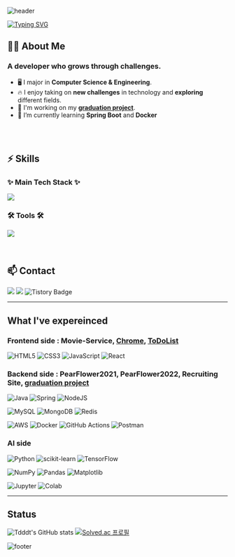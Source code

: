 

![header](https://capsule-render.vercel.app/api?type=waving&color=gradient&customColorList=10&height=100)

<a href="https://git.io/typing-svg">
<img src="https://readme-typing-svg.demolab.com?font=Fira+Code&size=30&pause=1000&color=000000&width=500&lines=Hi+there+%F0%9F%91%8B+I'm+Geunju+😊" alt="Typing SVG"/>
</a>

## 👨‍💻 About Me
### A developer who grows through challenges.
- 🖥️ I major in **Computer Science & Engineering**.
- 🔥 I enjoy taking on **new challenges** in technology and **exploring** different fields.
- 🔭 I'm working on my **[graduation project](https://github.com/Capstone03-GoldenGlobe/BE)**.
- 🌱 I’m currently learning **Spring Boot** and **Docker**

<br>
<br>

## ⚡ Skills
### ✨ Main Tech Stack ✨
<a href="https://skillicons.dev">
    <img src="https://skillicons.dev/icons?i=java,spring,mysql" />
</a>


### 🛠 Tools 🛠 
<a href="https://skillicons.dev">
    <img src="https://skillicons.dev/icons?i=git,github,githubactions,aws,docker,postman,idea,notion,figma,discord" />
</a>

<br>
<br>
<br>

## 📫 Contact

<a href="mailto:doto1116@naver.com" style="text-decoration: none;">
    <img src="https://img.shields.io/badge/Gmail-D14836?style=for-the-badge&logo=gmail&logoColor=white"/>
</a>
<a href="https://velog.io/@tdddt" style="text-decoration: none;">
    <img src="https://img.shields.io/badge/Velog-1EBC8F?style=for-the-badge&logo=velog&logoColor=white"/>
</a>
<a href="https://tdddt.tistory.com" style="text-decoration: none;">
    <img src="https://img.shields.io/badge/Tistory-000000?style=for-the-badge&logo=tistory" alt="Tistory Badge">
</a>

---
## What I've expereinced
### Frontend side : Movie-Service, [Chrome](https://github.com/tdddt/Chrome), [ToDoList](https://github.com/tdddt/ToDoList)
<p>
  <img src="https://img.shields.io/badge/html5-%23E34F26.svg?style=for-the-badge&logo=html5&logoColor=white" alt="HTML5" />
  <img src="https://img.shields.io/badge/css3-%231572B6.svg?style=for-the-badge&logo=css3&logoColor=white" alt="CSS3" />
  <img src="https://img.shields.io/badge/javascript-%23323330.svg?style=for-the-badge&logo=javascript&logoColor=%23F7DF1E" alt="JavaScript" />
  <img src="https://img.shields.io/badge/react-%2320232a.svg?style=for-the-badge&logo=react&logoColor=%2361DAFB" alt="React" />
</p>

### Backend side : PearFlower2021, PearFlower2022, Recruiting Site, [graduation project](https://github.com/Capstone03-GoldenGlobe/BE)

<p>
  <img src="https://img.shields.io/badge/java-%23ED8B00.svg?style=for-the-badge&logo=openjdk&logoColor=white" alt="Java" />
  <img src="https://img.shields.io/badge/spring-%236DB33F.svg?style=for-the-badge&logo=spring&logoColor=white" alt="Spring" />
  <img src="https://img.shields.io/badge/node.js-6DA55F?style=for-the-badge&logo=node.js&logoColor=white" alt="NodeJS" />
</p>
<p>
  <img src="https://img.shields.io/badge/mysql-4479A1.svg?style=for-the-badge&logo=mysql&logoColor=white" alt="MySQL" />
  <img src="https://img.shields.io/badge/MongoDB-%234ea94b.svg?style=for-the-badge&logo=mongodb&logoColor=white" alt="MongoDB" />
  <img src="https://img.shields.io/badge/redis-%23DD0031.svg?style=for-the-badge&logo=redis&logoColor=white" alt="Redis" />
</p>
<p>
  <img src="https://img.shields.io/badge/AWS-%23FF9900.svg?style=for-the-badge&logo=amazon-aws&logoColor=white" alt="AWS" />
  <img src="https://img.shields.io/badge/docker-%230db7ed.svg?style=for-the-badge&logo=docker&logoColor=white" alt="Docker" />
  <img src="https://img.shields.io/badge/github%20actions-%232671E5.svg?style=for-the-badge&logo=githubactions&logoColor=white" alt="GitHub Actions" />
  <img src="https://img.shields.io/badge/Postman-FF6C37?style=for-the-badge&logo=postman&logoColor=white" alt="Postman" />
</p>


### AI side
<p>
  <img src="https://img.shields.io/badge/python-3670A0?style=for-the-badge&logo=python&logoColor=ffdd54" alt="Python" />
  <img src="https://img.shields.io/badge/scikit--learn-%23F7931E.svg?style=for-the-badge&logo=scikit-learn&logoColor=white" alt="scikit-learn" />
  <img src="https://img.shields.io/badge/TensorFlow-%23FF6F00.svg?style=for-the-badge&logo=TensorFlow&logoColor=white" alt="TensorFlow" />
</p>
<p>
  <img src="https://img.shields.io/badge/numpy-%23013243.svg?style=for-the-badge&logo=numpy&logoColor=white" alt="NumPy" />
  <img src="https://img.shields.io/badge/pandas-%23150458.svg?style=for-the-badge&logo=pandas&logoColor=white" alt="Pandas" />
  <img src="https://img.shields.io/badge/Matplotlib-%23ffffff.svg?style=for-the-badge&logo=Matplotlib&logoColor=black" alt="Matplotlib" />
</p>
<p>
  <img src="https://img.shields.io/badge/Jupyter-F37626?style=for-the-badge&logo=jupyter&logoColor=white" alt="Jupyter" />
  <img src="https://img.shields.io/badge/Google%20Colab-F9AB00?style=for-the-badge&logo=google-colab&logoColor=white" alt="Colab" />
</p>

---
## Status

![Tdddt's GitHub stats](https://github-readme-stats.vercel.app/api?username=tdddt&theme=ambient_gradient&count_private=true&show_icons=true)
[![Solved.ac
프로필](http://mazassumnida.wtf/api/v2/generate_badge?boj=doto1116)](https://solved.ac/doto1116)


![footer](https://capsule-render.vercel.app/api?type=waving&color=gradient&customColorList=10&height=100&section=footer)

<!--
**tdddt/tdddt** is a ✨ _special_ ✨ repository because its `README.md` (this file) appears on your GitHub profile.

Here are some ideas to get you started:

- 🔭 I’m currently working on ...
- 🌱 I’m currently learning ...
- 👯 I’m looking to collaborate on ...
- 🤔 I’m looking for help with ...
- 💬 Ask me about ...
- 📫 How to reach me: ...
- 😄 Pronouns: ...
- ⚡ Fun fact: ...
-->

